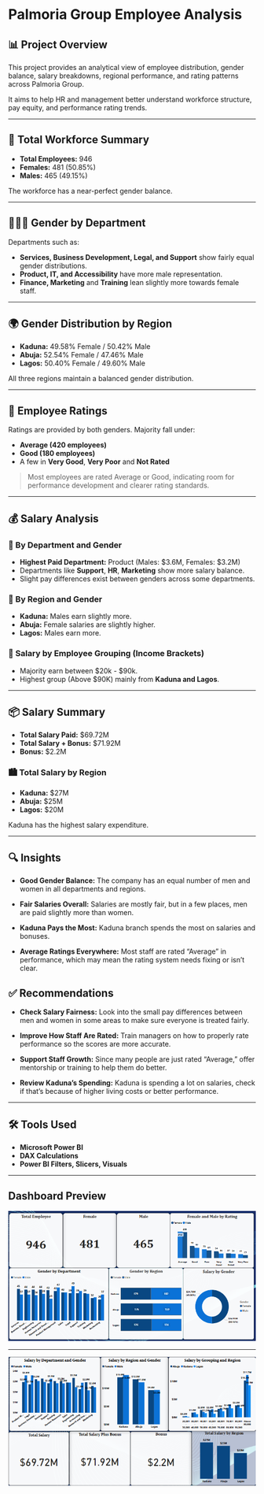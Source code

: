 # Palmoria Group Employee Analysis

## 📊 Project Overview

This project provides an analytical view of employee distribution, gender balance, salary breakdowns, regional performance, and rating patterns across Palmoria Group. 

It aims to help HR and management better understand workforce structure, pay equity, and performance rating trends.

---

## 👥 Total Workforce Summary

- **Total Employees:** 946  
- **Females:** 481 (50.85%)  
- **Males:** 465 (49.15%)  

The workforce has a near-perfect gender balance.

---

## 🧑‍🤝‍🧑 Gender by Department

Departments such as:
- **Services, Business Development, Legal, and Support** show fairly equal gender distributions.
- **Product, IT, and Accessibility** have more male representation.
- **Finance, Marketing** and **Training** lean slightly more towards female staff.

---

## 🌍 Gender Distribution by Region

- **Kaduna:** 49.58% Female / 50.42% Male  
- **Abuja:** 52.54% Female / 47.46% Male  
- **Lagos:** 50.40% Female / 49.60% Male  

All three regions maintain a balanced gender distribution.

---

## 💬 Employee Ratings

Ratings are provided by both genders. Majority fall under:
- **Average (420 employees)**
- **Good (180 employees)**
- A few in **Very Good**, **Very Poor** and **Not Rated**

> Most employees are rated Average or Good, indicating room for performance development and clearer rating standards.

---

## 💰 Salary Analysis

### 💼 By Department and Gender

- **Highest Paid Department:** Product (Males: $3.6M, Females: $3.2M)
- Departments like **Support**, **HR**, **Marketing** show more salary balance.
- Slight pay differences exist between genders across some departments.

### 🌆 By Region and Gender

- **Kaduna:** Males earn slightly more.
- **Abuja:** Female salaries are slightly higher.
- **Lagos:** Males earn more.

### 🧾 Salary by Employee Grouping (Income Brackets)

- Majority earn between $20k - $90k.
- Highest group (Above $90K) mainly from **Kaduna and Lagos**.

---

## 📦 Salary Summary

- **Total Salary Paid:** $69.72M  
- **Total Salary + Bonus:** $71.92M  
- **Bonus:** $2.2M  

### 🏙️ Total Salary by Region

- **Kaduna:** $27M  
- **Abuja:** $25M  
- **Lagos:** $20M  

Kaduna has the highest salary expenditure.

---

## 🔍 Insights
- **Good Gender Balance:** The company has an equal number of men and women in all departments and regions.

- **Fair Salaries Overall:** Salaries are mostly fair, but in a few places, men are paid slightly more than women.

- **Kaduna Pays the Most:** Kaduna branch spends the most on salaries and bonuses.

- **Average Ratings Everywhere:** Most staff are rated “Average” in performance, which may mean the rating system needs fixing or isn’t clear.

## ✅ Recommendations
- **Check Salary Fairness:** Look into the small pay differences between men and women in some areas to make sure everyone is treated fairly.

- **Improve How Staff Are Rated:** Train managers on how to properly rate performance so the scores are more accurate.

- **Support Staff Growth:** Since many people are just rated “Average,” offer mentorship or training to help them do better.

- **Review Kaduna’s Spending:** Kaduna is spending a lot on salaries, check if that’s because of higher living costs or better performance.

---

## 🛠 Tools Used

- **Microsoft Power BI**    
- **DAX Calculations**  
- **Power BI Filters, Slicers, Visuals**  
---

## Dashboard Preview
![Employee Analysis](https://github.com/Oluayo2010/Palmoria-Group-Employee-Analysis/blob/main/Screenshot%202025-07-04%20172800.png)

---

![Salary Analysis](https://github.com/Oluayo2010/Palmoria-Group-Employee-Analysis/blob/main/Screenshot%202.png)

